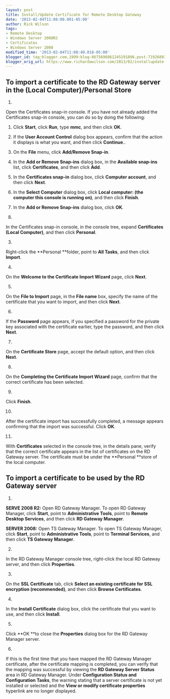 ```yaml
---
layout: post
title: Install/Update Certificate for Remote Desktop Gateway
date: '2013-02-04T11:08:00.001-05:00'
author: Rick Wilson
tags:
- Remote Desktop
- Windows Server 2008R2
- Certificates
- Windows Server 2008
modified_time: '2013-02-04T11:08:40.018-05:00'
blogger_id: tag:blogger.com,1999:blog-8675696861245191896.post-7192689376247525512
blogger_orig_url: https://www.richardawilson.com/2013/02/installupdate-certificate-for-remote.html
---
```



 

To import a certificate to the RD Gateway server in the (Local Computer)/Personal Store 
---

1. 
Open the Certificates snap-in console. If you have not already added the Certificates snap-in console, you can do so by doing the following: 
1. Click **Start**, click **Run**, type **mmc**, and then click **OK**. 
2. If the **User Account Control** dialog box appears, confirm that the action it displays is what you want, and then click **Continue**.. 
3. On the **File** menu, click **Add/Remove Snap-in**. 
4. In the **Add or Remove Snap-ins** dialog box, in the **Available snap-ins** list, click **Certificates**, and then click **Add**. 
5. In the **Certificates snap-in** dialog box, click **Computer account**, and then click **Next**. 
6. In the **Select Computer** dialog box, click **Local computer: (the computer this console is running on)**, and then click **Finish**. 
7. In the **Add or Remove Snap-ins** dialog box, click **OK**.

2. 
In the Certificates snap-in console, in the console tree, expand **Certificates (Local Computer)**, and then click **Personal**.

3. 
Right-click the **Personal **folder, point to **All Tasks**, and then click **Import**.

4. 
On the **Welcome to the Certificate Import Wizard** page, click **Next**.

5. 
On the **File to Import** page, in the **File name** box, specify the name of the certificate that you want to import, and then click **Next**.

6. 
If the **Password** page appears, if you specified a password for the private key associated with the certificate earlier, type the password, and then click **Next**.

7. 
On the **Certificate Store** page, accept the default option, and then click **Next**.

8. 
On the **Completing the Certificate Import Wizard** page, confirm that the correct certificate has been selected.

9. 
Click **Finish**.

10. 
After the certificate import has successfully completed, a message appears confirming that the import was successful. Click **OK**.

11. 
With **Certificates** selected in the console tree, in the details pane, verify that the correct certificate appears in the list of certificates on the RD Gateway server. The certificate must be under the **Personal **store of the local computer.

To import a certificate to be used by the RD Gateway server 
---

1. 
**SERVE 2008 R2:** Open RD Gateway Manager. To open RD Gateway Manager, click **Start**, point to **Administrative Tools**, point to **Remote Desktop Services**, and then click **RD Gateway Manager**.

**SERVER 2008:** Open TS Gateway Manager.  To open TS Gateway Manager, click **Start**, point to **Administrative Tools**, point to **Terminal Services**, and then click **TS Gateway Manager**.

2. 
In the RD Gateway Manager console tree, right-click the local RD Gateway server, and then click **Properties**.

3. 
On the **SSL Certificate** tab, click **Select an existing certificate for SSL encryption (recommended)**, and then click **Browse Certificates**.

4. 
In the **Install Certificate** dialog box, click the certificate that you want to use, and then click **Install**.

5. 
Click **OK **to close the **Properties** dialog box for the RD Gateway Manager server.

6. 
If this is the first time that you have mapped the RD Gateway Manager certificate, after the certificate mapping is completed, you can verify that the mapping was successful by viewing the **RD Gateway Server Status** area in RD Gateway Manager. Under **Configuration Status and Configuration Tasks**, the warning stating that a server certificate is not yet installed or selected and the **View or modify certificate properties** hyperlink are no longer displayed.

